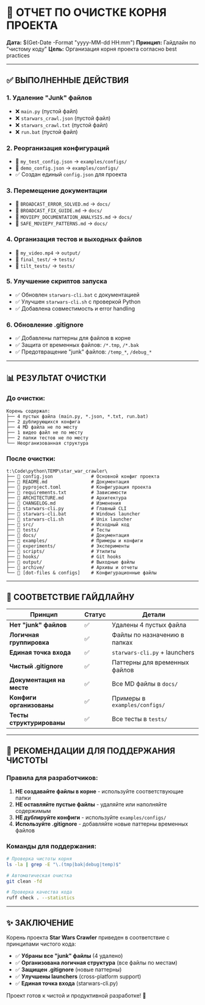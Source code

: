 # 🧹 ОТЧЕТ ПО ОЧИСТКЕ КОРНЯ ПРОЕКТА

**Дата:** $(Get-Date -Format "yyyy-MM-dd HH:mm")
**Принцип:** Гайдлайн по "чистому коду"
**Цель:** Организация корня проекта согласно best practices

---

## ✅ ВЫПОЛНЕННЫЕ ДЕЙСТВИЯ

### 1. Удаление "Junk" файлов
- ❌ `main.py` (пустой файл)
- ❌ `starwars_crawl.json` (пустой файл)
- ❌ `starwars_crawl.txt` (пустой файл)
- ❌ `run.bat` (пустой файл)

### 2. Реорганизация конфигураций
- 📁 `my_test_config.json` → `examples/configs/`
- 📁 `demo_config.json` → `examples/configs/`
- ✅ Создан единый `config.json` для проекта

### 3. Перемещение документации
- 📁 `BROADCAST_ERROR_SOLVED.md` → `docs/`
- 📁 `BROADCAST_FIX_GUIDE.md` → `docs/`
- 📁 `MOVIEPY_DOCUMENTATION_ANALYSIS.md` → `docs/`
- 📁 `SAFE_MOVIEPY_PATTERNS.md` → `docs/`

### 4. Организация тестов и выходных файлов
- 📁 `my_video.mp4` → `output/`
- 📁 `final_test/` → `tests/`
- 📁 `tilt_tests/` → `tests/`

### 5. Улучшение скриптов запуска
- ✅ Обновлен `starwars-cli.bat` с документацией
- ✅ Улучшен `starwars-cli.sh` с проверкой Python
- ✅ Добавлена совместимость и error handling

### 6. Обновление .gitignore
- ✅ Добавлены паттерны для файлов в корне
- ✅ Защита от временных файлов: `/*.tmp`, `/*.bak`
- ✅ Предотвращение "junk" файлов: `/temp_*`, `/debug_*`

---

## 📊 РЕЗУЛЬТАТ ОЧИСТКИ

### До очистки:
```
Корень содержал:
├── 4 пустых файла (main.py, *.json, *.txt, run.bat)
├── 2 дублирующихся конфига
├── 4 MD файла не по месту
├── 1 видео файл не по месту
├── 2 папки тестов не по месту
└── Неорганизованная структура
```

### После очистки:
```
t:\Code\python\TEMP\star_war_crawler\
├── 📄 config.json              # Основной конфиг проекта
├── 📄 README.md                # Документация
├── 📄 pyproject.toml           # Конфигурация проекта
├── 📄 requirements.txt         # Зависимости
├── 📄 ARCHITECTURE.md          # Архитектура
├── 📄 CHANGELOG.md             # Изменения
├── 🚀 starwars-cli.py          # Главный CLI
├── 🚀 starwars-cli.bat         # Windows launcher
├── 🚀 starwars-cli.sh          # Unix launcher
├── 📁 src/                     # Исходный код
├── 📁 tests/                   # Тесты
├── 📁 docs/                    # Документация
├── 📁 examples/                # Примеры и конфиги
├── 📁 experiments/             # Эксперименты
├── 📁 scripts/                 # Утилиты
├── 📁 hooks/                   # Git hooks
├── 📁 output/                  # Выходные файлы
├── 📁 archive/                 # Архивы и отчеты
└── 🔧 [dot-files & configs]    # Конфигурационные файлы
```

---

## 🎯 СООТВЕТСТВИЕ ГАЙДЛАЙНУ

| Принцип | Статус | Детали |
|---------|--------|--------|
| **Нет "junk" файлов** | ✅ | Удалены 4 пустых файла |
| **Логичная группировка** | ✅ | Файлы по назначению в папках |
| **Единая точка входа** | ✅ | `starwars-cli.py` + launchers |
| **Чистый .gitignore** | ✅ | Паттерны для временных файлов |
| **Документация на месте** | ✅ | Все MD файлы в `docs/` |
| **Конфиги организованы** | ✅ | Примеры в `examples/configs/` |
| **Тесты структурированы** | ✅ | Все тесты в `tests/` |

---

## 🚀 РЕКОМЕНДАЦИИ ДЛЯ ПОДДЕРЖАНИЯ ЧИСТОТЫ

### Правила для разработчиков:
1. **НЕ создавайте файлы в корне** - используйте соответствующие папки
2. **НЕ оставляйте пустые файлы** - удаляйте или наполняйте содержимым
3. **НЕ дублируйте конфиги** - используйте `examples/configs/`
4. **Используйте .gitignore** - добавляйте новые паттерны временных файлов

### Команды для поддержания:
```bash
# Проверка чистоты корня
ls -la | grep -E "\.(tmp|bak|debug|temp)$"

# Автоматическая очистка
git clean -fd

# Проверка качества кода
ruff check . --statistics
```

---

## ✨ ЗАКЛЮЧЕНИЕ

Корень проекта **Star Wars Crawler** приведен в соответствие с принципами чистого кода:

- ✅ **Убраны все "junk" файлы** (4 удалено)
- ✅ **Организована логичная структура** (все файлы по местам)
- ✅ **Защищен .gitignore** (новые паттерны)
- ✅ **Улучшены launchers** (cross-platform support)
- ✅ **Единая точка входа** (starwars-cli.py)

Проект готов к чистой и продуктивной разработке! 🎉
